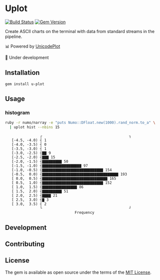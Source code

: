 # Uplot

[![Build Status](https://travis-ci.com/kojix2/uplot.svg?branch=master)](https://travis-ci.com/kojix2/uplot)
[![Gem Version](https://badge.fury.io/rb/u-plot.svg)](https://badge.fury.io/rb/u-plot)

Create ASCII charts on the terminal with data from standard streams in the pipeline. 

:bar_chart: Powered by [UnicodePlot](https://github.com/red-data-tools/unicode_plot.rb)

:construction: Under development

## Installation

```
gem install u-plot
```

## Usage

### histogram

```sh
ruby -r numo/narray -e "puts Numo::DFloat.new(1000).rand_norm.to_a" \
  | uplot hist --nbins 15
```

```
                ┌                                        ┐ 
   [-4.5, -4.0) ┤ 1                                        
   [-4.0, -3.5) ┤ 0                                        
   [-3.5, -3.0) ┤ 1                                        
   [-3.0, -2.5) ┤▇▇ 9                                      
   [-2.5, -2.0) ┤▇▇▇ 15                                    
   [-2.0, -1.5) ┤▇▇▇▇▇▇▇▇▇ 50                              
   [-1.5, -1.0) ┤▇▇▇▇▇▇▇▇▇▇▇▇▇▇▇▇▇▇ 97                     
   [-1.0, -0.5) ┤▇▇▇▇▇▇▇▇▇▇▇▇▇▇▇▇▇▇▇▇▇▇▇▇▇▇▇▇ 154          
   [-0.5,  0.0) ┤▇▇▇▇▇▇▇▇▇▇▇▇▇▇▇▇▇▇▇▇▇▇▇▇▇▇▇▇▇▇▇▇▇▇▇ 193   
   [ 0.0,  0.5) ┤▇▇▇▇▇▇▇▇▇▇▇▇▇▇▇▇▇▇▇▇▇▇▇▇▇▇▇▇▇▇ 165        
   [ 0.5,  1.0) ┤▇▇▇▇▇▇▇▇▇▇▇▇▇▇▇▇▇▇▇▇▇▇▇▇▇▇▇▇ 152          
   [ 1.0,  1.5) ┤▇▇▇▇▇▇▇▇▇▇▇▇▇▇▇▇ 86                       
   [ 1.5,  2.0) ┤▇▇▇▇▇▇▇▇▇ 51                              
   [ 2.0,  2.5) ┤▇▇▇▇ 21                                   
   [ 2.5,  3.0) ┤▇ 3                                       
   [ 3.0,  3.5) ┤ 2                                        
                └                                        ┘ 
                                Frequency
```

## Development

## Contributing

## License

The gem is available as open source under the terms of the [MIT License](https://opensource.org/licenses/MIT).
